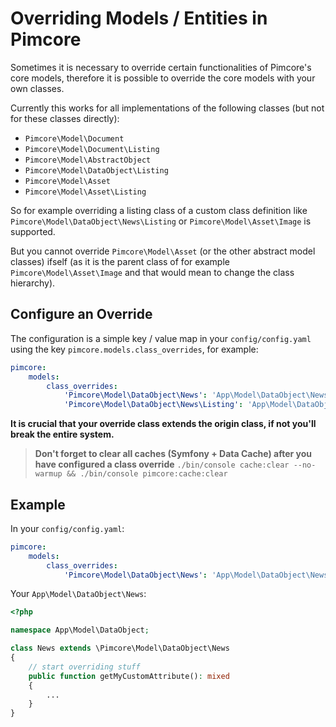 # Overriding Models / Entities in Pimcore
 
Sometimes it is necessary to override certain functionalities of Pimcore's core models, therefore it is possible to 
override the core models with your own classes. 

Currently this works for all implementations of the following classes (but not for these classes directly): 
- `Pimcore\Model\Document`
- `Pimcore\Model\Document\Listing`
- `Pimcore\Model\AbstractObject`
- `Pimcore\Model\DataObject\Listing`
- `Pimcore\Model\Asset`
- `Pimcore\Model\Asset\Listing` 

So for example overriding a listing class of a custom class definition like `Pimcore\Model\DataObject\News\Listing` or 
`Pimcore\Model\Asset\Image` is supported. 

But you cannot override `Pimcore\Model\Asset` (or the other abstract model classes) ifself (as it is the parent class of for example `Pimcore\Model\Asset\Image` and that would mean to change the class hierarchy). 

## Configure an Override 

The configuration is a simple key / value map in your `config/config.yaml` using the key 
`pimcore.models.class_overrides`, for example: 

```yaml
pimcore:
    models:
        class_overrides:
            'Pimcore\Model\DataObject\News': 'App\Model\DataObject\News'
            'Pimcore\Model\DataObject\News\Listing': 'App\Model\DataObject\News\Listing'
```

**It is crucial that your override class extends the origin class, if not you'll break the entire system.**

> **Don't forget to clear all caches (Symfony + Data Cache) after you have configured a class override**
`./bin/console cache:clear --no-warmup && ./bin/console pimcore:cache:clear`

## Example 

In your `config/config.yaml`: 

```yaml
pimcore:
    models:
        class_overrides:
            'Pimcore\Model\DataObject\News': 'App\Model\DataObject\News'
```

Your `App\Model\DataObject\News`: 

```php
<?php 

namespace App\Model\DataObject; 

class News extends \Pimcore\Model\DataObject\News
{
    // start overriding stuff 
    public function getMyCustomAttribute(): mixed
    {
        ...
    }
}
```

